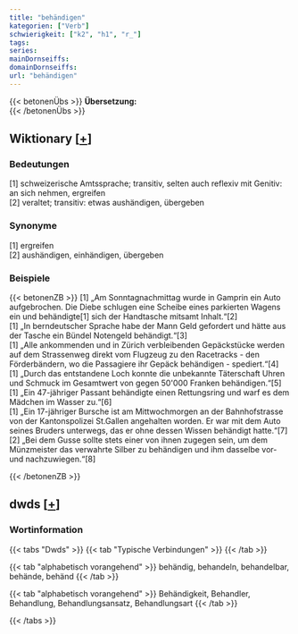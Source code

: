 ```yaml
---
title: "behändigen"
kategorien: ["Verb"]
schwierigkeit: ["k2", "h1", "r_"]
tags:
series:
mainDornseiffs:
domainDornseiffs:
url: "behändigen"
---
```


{{< betonenÜbs >}}
**Übersetzung:**  
{{< /betonenÜbs >}}

## Wiktionary [[+](https://de.wiktionary.org/wiki/behändigen)]

### Bedeutungen
[1] schweizerische Amtssprache; transitiv, selten auch reflexiv mit Genitiv: an sich nehmen, ergreifen  
[2] veraltet; transitiv: etwas aushändigen, übergeben  

### Synonyme
[1] ergreifen  
[2] aushändigen, einhändigen, übergeben  

### Beispiele
{{< betonenZB >}}
[1] „Am Sonntagnachmittag wurde in Gamprin ein Auto aufgebrochen. Die Diebe schlugen eine Scheibe eines parkierten Wagens ein und behändigte[1] sich der Handtasche mitsamt Inhalt.“[2]  
[1] „In berndeutscher Sprache habe der Mann Geld gefordert und hätte aus der Tasche ein Bündel Notengeld behändigt.“[3]  
[1] „Alle ankommenden und in Zürich verbleibenden Gepäckstücke werden auf dem Strassenweg direkt vom Flugzeug zu den Racetracks - den Förderbändern, wo die Passagiere ihr Gepäck behändigen - spediert.“[4]  
[1] „Durch das entstandene Loch konnte die unbekannte Täterschaft Uhren und Schmuck im Gesamtwert von gegen 50'000 Franken behändigen.“[5]  
[1] „Ein 47-jähriger Passant behändigte einen Rettungsring und warf es dem Mädchen im Wasser zu.“[6]  
[1] „Ein 17-jähriger Bursche ist am Mittwochmorgen an der Bahnhofstrasse von der Kantonspolizei St.Gallen angehalten worden. Er war mit dem Auto seines Bruders unterwegs, das er ohne dessen Wissen behändigt hatte.“[7]  
[2] „Bei dem Gusse sollte stets einer von ihnen zugegen sein, um dem Münzmeister das verwahrte Silber zu behändigen und ihm dasselbe vor- und nachzuwiegen.“[8]  

{{< /betonenZB >}}


## dwds [[+](https://www.dwds.de/wb/behändigen)]

### Wortinformation
{{< tabs "Dwds" >}}
{{< tab "Typische Verbindungen" >}}
{{< /tab >}}

{{< tab "alphabetisch vorangehend" >}}
behändig, behandeln, behandelbar, behände, behänd
{{< /tab >}}

{{< tab "alphabetisch vorangehend" >}}
Behändigkeit, Behandler, Behandlung, Behandlungsansatz, Behandlungsart
{{< /tab >}}

{{< /tabs >}}

